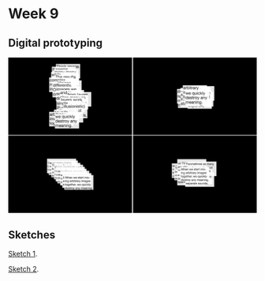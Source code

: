 # Week 9

## Digital prototyping
![png](https://github.com/KristineGudmundsen/CodeWords/raw/master/SKO/Week_09/LayersDemo.png)

## Sketches
[Sketch 1](https://kristinegudmundsen.github.io/CodeWords/SKO/Week_09/MajorProjectSketch01/).

[Sketch 2](https://kristinegudmundsen.github.io/CodeWords/SKO/Week_09/MajorProjectSketch02/).
